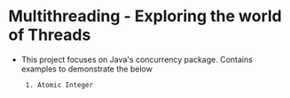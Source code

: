 # Multithreading - Exploring the world of Threads
* This project focuses on Java's concurrency package. Contains examples to demonstrate the below
       
       1. Atomic Integer
